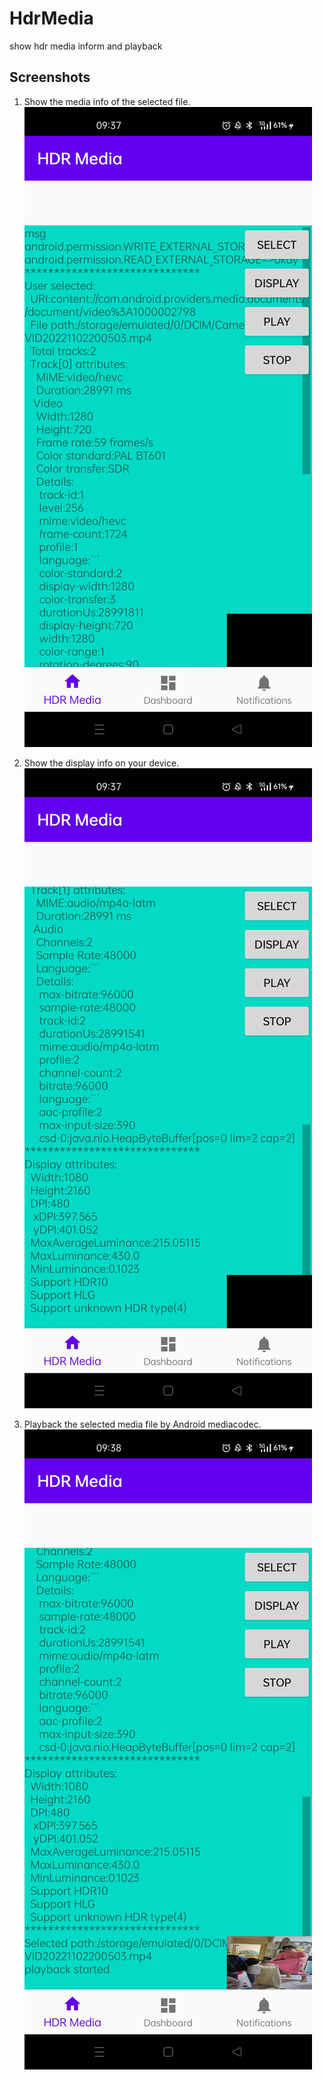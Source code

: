 # HdrMedia
show hdr media inform and playback


## Screenshots

1. Show the media info of the selected file.
![](./resources/select-an-media-file.jpg)

1. Show the display info on your device.
![](./resources/show-display-info-on-your-device.jpg)

1. Playback the selected media file by Android mediacodec.
![](./resources/playback-the-selected-media-file.jpg)
